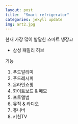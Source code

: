 ```yaml
---
layout: post
title:  "Smart refrigerator"
categories: jekyll update
img: art2.jpg
---
```

현재 가장 많이 발달한 스마트 냉장고   
* 삼성 패밀리 허브   

기능  
1. 푸드알리미   
1. 푸드레시피   
1. 온라인쇼핑   
1. 화이트보드 & 메모   
1. 포토앨범   
1. 뮤직 & 라디오   
1. 쥬니버   
1. 키친TV   

